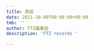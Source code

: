 ```yaml
---
title: 黒田
date: 2021-10-09T00:00:00+09:00
tmb: ''
author: FTZ編集部
description: 'FTZ records '

---
```

